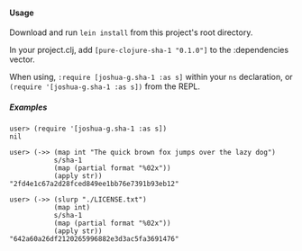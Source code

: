 #### Usage

Download and run `lein install` from this project's root directory.

In your project.clj, add `[pure-clojure-sha-1 "0.1.0"]` to the :dependencies vector.

When using, `:require [joshua-g.sha-1 :as s]` within your `ns` declaration, or `(require '[joshua-g.sha-1 :as s])` from the REPL.

##### Examples

```
user> (require '[joshua-g.sha-1 :as s])
nil

user> (->> (map int "The quick brown fox jumps over the lazy dog")
           s/sha-1
           (map (partial format "%02x"))
           (apply str))
"2fd4e1c67a2d28fced849ee1bb76e7391b93eb12"

user> (->> (slurp "./LICENSE.txt")
           (map int)
           s/sha-1
           (map (partial format "%02x"))
           (apply str))
"642a60a26df2120265996882e3d3ac5fa3691476"
```
